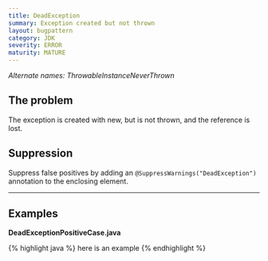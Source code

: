 ```yaml
---
title: DeadException
summary: Exception created but not thrown
layout: bugpattern
category: JDK
severity: ERROR
maturity: MATURE
---
```


<!--
*** AUTO-GENERATED, DO NOT MODIFY ***
To make changes, edit the @BugPattern annotation or the explanation in docs/bugpattern.
-->

_Alternate names: ThrowableInstanceNeverThrown_

## The problem
The exception is created with new, but is not thrown, and the reference is lost.

## Suppression
Suppress false positives by adding an `@SuppressWarnings("DeadException")` annotation to the enclosing element.

----------

## Examples
__DeadExceptionPositiveCase.java__

{% highlight java %}
here is an example
{% endhighlight %}

